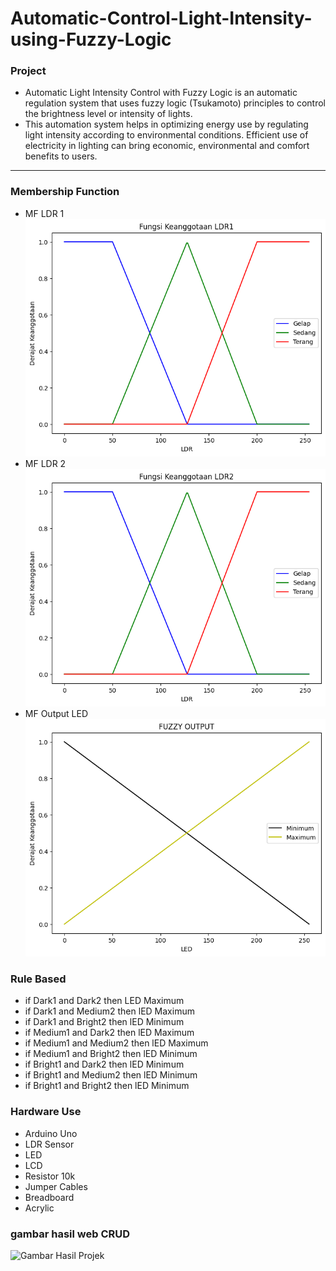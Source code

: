 # Automatic-Control-Light-Intensity-using-Fuzzy-Logic

### Project 
- Automatic Light Intensity Control with Fuzzy Logic is an automatic regulation system that uses fuzzy logic (Tsukamoto) principles to control the brightness level or intensity of lights.
- This automation system helps in optimizing energy use by regulating light intensity according to environmental conditions. Efficient use of electricity in lighting can bring economic, environmental and comfort benefits to users.
---
### Membership Function
- MF LDR 1
  ![My Image](ldr1.png)
- MF LDR 2
  ![My Image](ldr2.png)
- MF Output LED
  ![My Image](out.png)

### Rule Based
- if Dark1 and Dark2 then LED Maximum
- if Dark1 and Medium2 then lED Maximum
- if Dark1 and Bright2 then lED Minimum
- if Medium1 and Dark2 then lED Maximum
- if Medium1 and Medium2 then lED Maximum
- if Medium1 and Bright2 then lED Minimum
- if Bright1 and Dark2 then lED Minimum
- if Bright1 and Medium2 then lED Minimum
- if Bright1 and Bright2 then lED Minimum

### Hardware Use
- Arduino Uno
- LDR Sensor
- LED
- LCD
- Resistor 10k
- Jumper Cables
- Breadboard
- Acrylic

### gambar hasil web CRUD
![Gambar Hasil Projek](image/projek.jpg "Hasil Projek Website CRUD")
